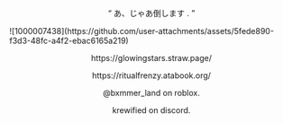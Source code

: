 <p align="center">
“ あ、じゃあ倒します . ”
</p>
![1000007438](https://github.com/user-attachments/assets/5fede890-f3d3-48fc-a4f2-ebac6165a219)





<p align="center">
https://glowingstars.straw.page/
</p>
<p align="center">
https://ritualfrenzy.atabook.org/
</p>

<p align="center">
@bxmmer_land on roblox.
</p>
<p align="center">
krewified on discord.
</p>


